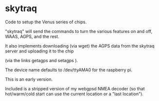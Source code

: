 skytraq
=======

Code to setup the Venus series of chips.

"skytraq" will send the commands to turn the various features on and off, WAAS, AGPS, and the rest.

It also implements downloading (via wget) the AGPS data from the skytraq server and uploading it to the chip

(via the links getagps and setagps <device>).

The device name defaults to /dev/ttyAMA0 for the raspberry pi.

This is an early version.

Included is a stripped version of my webgpsd NMEA decoder (so that hot/warm/cold start can use the current location or a "last location").
